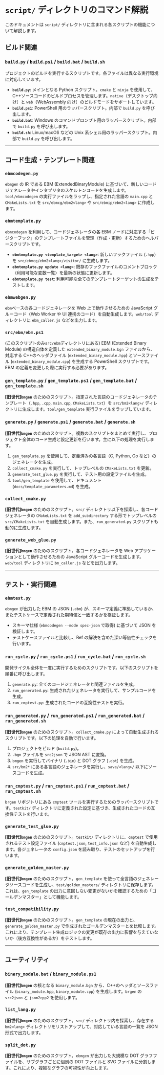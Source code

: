 # `script/` ディレクトリのコマンド解説

このドキュメントは `script/` ディレクトリに含まれる各スクリプトの機能について解説します。

## ビルド関連

### `build.py` / `build.ps1` / `build.bat` / `build.sh`

プロジェクトのビルドを実行するスクリプトです。各ファイルは異なる実行環境に対応しています。

- **`build.py`**: メインとなる Python スクリプト。`cmake` と `ninja` を使用して、C++ソースコードのビルドプロセスを管理します。`native`（デスクトップ向け）と `web`（WebAssembly 向け）のビルドモードをサポートしています。
- **`build.ps1`**: PowerShell 用のラッパースクリプト。内部で `build.py` を呼び出します。
- **`build.bat`**: Windows のコマンドプロンプト用のラッパースクリプト。内部で `build.py` を呼び出します。
- **`build.sh`**: Linux/macOS などの Unix 系シェル用のラッパースクリプト。内部で `build.py` を呼び出します。

---

## コード生成・テンプレート関連

### `ebmcodegen.py`

`ebmgen` の IR である EBM (ExtendedBinaryModule) に基づいて、新しいコードジェネレータやインタプリタのスケルトンコードを生成します。`tool/ebmcodegen` の実行ファイルをラップし、指定された言語の `main.cpp` と `CMakeLists.txt` を `src/ebmcg/ebm2<lang>` や `src/ebmip/ebm2<lang>` に作成します。

### `ebmtemplate.py`

`ebmcodegen` を利用して、コードジェネレータの各 EBM ノードに対応する「ビジターフック」のテンプレートファイルを管理（作成・更新）するためのヘルパースクリプトです。

- **`ebmtemplate.py <template_target> <lang>`**: 新しいフックファイル (`.hpp`) を `src/ebmcg/ebm2<lang>/visitor/` に生成します。
- **`ebmtemplate.py update <lang>`**: 既存のフックファイルのコメントブロック（利用可能な変数一覧）を最新の状態に更新します。
- **`ebmtemplate.py test`**: 利用可能な全てのテンプレートターゲットの生成をテストします。

### `ebmwebgen.py`

`ebm`ベースの各コードジェネレータを Web 上で動作させるための JavaScript グルーコード（Web Worker や UI 連携のコード）を自動生成します。`web/tool` ディレクトリに `ebm_caller.js` などを出力します。

### `src/ebm/ebm.ps1`

(このスクリプトのみ`src/ebm`ディレクトリにある)
EBM (Extended Binary Module) の構造自体を定義した `extended_binary_module.bgn` ファイルから、対応する C++のヘッダファイル (`extended_binary_module.hpp`) とソースファイル (`extended_binary_module.cpp`) を生成する PowerShell スクリプトです。EBM の定義を変更した際に実行する必要があります。

### `gen_template.py` / `gen_template.ps1` / `gen_template.bat` / `gen_template.sh`

**[旧世代]`bmgen`** のためのスクリプト。指定された言語のコードジェネレータのテンプレート（`.hpp`, `.cpp`, `main.cpp`, `CMakeLists.txt`）を `src/bm2<lang>/` ディレクトリに生成します。`tool/gen_template` 実行ファイルをラップしています。

### `generate.py` / `generate.ps1` / `generate.bat` / `generate.sh`

**[旧世代]`bmgen`** のためのスクリプト。複数のスクリプトをまとめて実行し、プロジェクト全体のコード生成と設定更新を行います。主に以下の処理を実行します。

1.  `gen_template.py` を使用して、定義済みの各言語（C, Python, Go など）のジェネレータを生成。
2.  `collect_cmake.py` を実行して、トップレベルの `CMakeLists.txt` を更新。
3.  `generate_test_glue.py` を実行して、テスト用の設定ファイルを生成。
4.  `tool/gen_template` を使用して、ドキュメント (`docs/template_parameters.md`) を生成。

### `collect_cmake.py`

**[旧世代]`bmgen`** のためのスクリプト。`src/` ディレクトリ以下を探索し、各コードジェネレータの `CMakeLists.txt` を `add_subdirectory` する形でトップレベルの `src/CMakeLists.txt` を自動生成します。また、`run_generated.py` スクリプトも動的に生成します。

### `generate_web_glue.py`

**[旧世代]`bmgen`** のためのスクリプト。各コードジェネレータを Web アプリケーションとして動作させるための JavaScript グルーコードを生成します。`web/tool` ディレクトリに `bm_caller.js` などを出力します。

---

## テスト・実行関連

### `ebmtest.py`

`ebmgen` が出力した EBM の JSON (`.ebm`) が、スキーマ定義に準拠しているか、またテストケースで定義された期待値と一致するかを検証します。

- スキーマ仕様 (`ebmcodegen --mode spec-json` で取得) に基づいて JSON を検証します。
- テストケースファイルと比較し、Ref の解決を含めた深い等価性チェックを行います。

### `run_cycle.py` / `run_cycle.ps1` / `run_cycle.bat` / `run_cycle.sh`

開発サイクル全体を一度に実行するためのスクリプトです。以下のスクリプトを順番に呼び出します。

1.  `generate.py`: 全てのコードジェネレータと関連ファイルを生成。
2.  `run_generated.py`: 生成されたジェネレータを実行して、サンプルコードを生成。
3.  `run_cmptest.py`: 生成されたコードの互換性テストを実行。

### `run_generated.py` / `run_generated.ps1` / `run_generated.bat` / `run_generated.sh`

**[旧世代]`bmgen`** のためのスクリプト。`collect_cmake.py` によって自動生成されるスクリプトです。以下の処理を自動で行います。

1.  プロジェクトをビルド (`build.py`)。
2.  `.bgn` ファイルを `src2json` で JSON AST に変換。
3.  `bmgen` を実行してバイナリ (`.bin`) と DOT グラフ (`.dot`) を生成。
4.  `src/bm2*` にある各言語のジェネレータを実行し、`save/<lang>/` 以下にソースコードを生成。

### `run_cmptest.py` / `run_cmptest.ps1` / `run_cmptest.bat` / `run_cmptest.sh`

`brgen` リポジトリにある `cmptest` ツールを実行するためのラッパースクリプトです。`testkit/` ディレクトリに定義された設定に基づき、生成されたコードの互換性テストを行います。

### `generate_test_glue.py`

**[旧世代]`bmgen`** のためのスクリプト。`testkit/` ディレクトリに、`cmptest` で使用されるテスト設定ファイル (`cmptest.json`, `test_info.json` など) を自動生成します。各ジェネレータの `config.json` を読み取り、テストのセットアップを行います。

### `generate_golden_master.py`

**[旧世代]`bmgen`** のためのスクリプト。`gen_template` を使って全言語のジェネレータソースコードを生成し、`test/golden_masters/` ディレクトリに保存します。これは、`gen_template` の出力に意図しない変更がないかを確認するための「ゴールデンマスター」として機能します。

### `test_compatibility.py`

**[旧世代]`bmgen`** のためのスクリプト。`gen_template` の現在の出力と、`generate_golden_master.py` で作成されたゴールデンマスターとを比較します。これにより、テンプレート生成ロジックの変更が既存の出力に影響を与えていないか（後方互換性があるか）をテストします。

---

## ユーティリティ

### `binary_module.bat` / `binary_module.ps1`

**[旧世代]`bmgen`** の核となる `binary_module.bgn` から、C++のヘッダとソースファイル (`binary_module.hpp`, `binary_module.cpp`) を生成します。`brgen` の `src2json` と `json2cpp2` を使用します。

### `list_lang.py`

**[旧世代]`bmgen`** のためのスクリプト。`src/` ディレクトリ内を探索し、存在する `bm2<lang>` ディレクトリをリストアップして、対応している言語の一覧を JSON 形式で出力します。

### `split_dot.py`

**[旧世代]`bmgen`** のためのスクリプト。`ebmgen` が出力した大規模な DOT グラフファイルを、サブグラフごとに個別の DOT ファイルと SVG ファイルに分割します。これにより、複雑なグラフの可視性が向上します。
